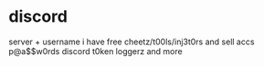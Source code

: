 # discord
server + username i have free cheetz/t00ls/inj3t0rs and sell accs p@a$$w0rds discord t0ken loggerz and more 
